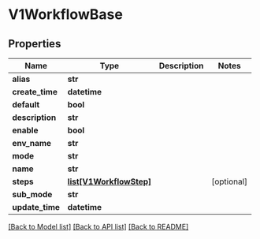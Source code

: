 # V1WorkflowBase

## Properties
Name | Type | Description | Notes
------------ | ------------- | ------------- | -------------
**alias** | **str** |  | 
**create_time** | **datetime** |  | 
**default** | **bool** |  | 
**description** | **str** |  | 
**enable** | **bool** |  | 
**env_name** | **str** |  | 
**mode** | **str** |  | 
**name** | **str** |  | 
**steps** | [**list[V1WorkflowStep]**](V1WorkflowStep.md) |  | [optional] 
**sub_mode** | **str** |  | 
**update_time** | **datetime** |  | 

[[Back to Model list]](../vela-client/README.md#documentation-for-models) [[Back to API list]](../vela-client/README.md#documentation-for-api-endpoints) [[Back to README]](../vela-client/README.md)

